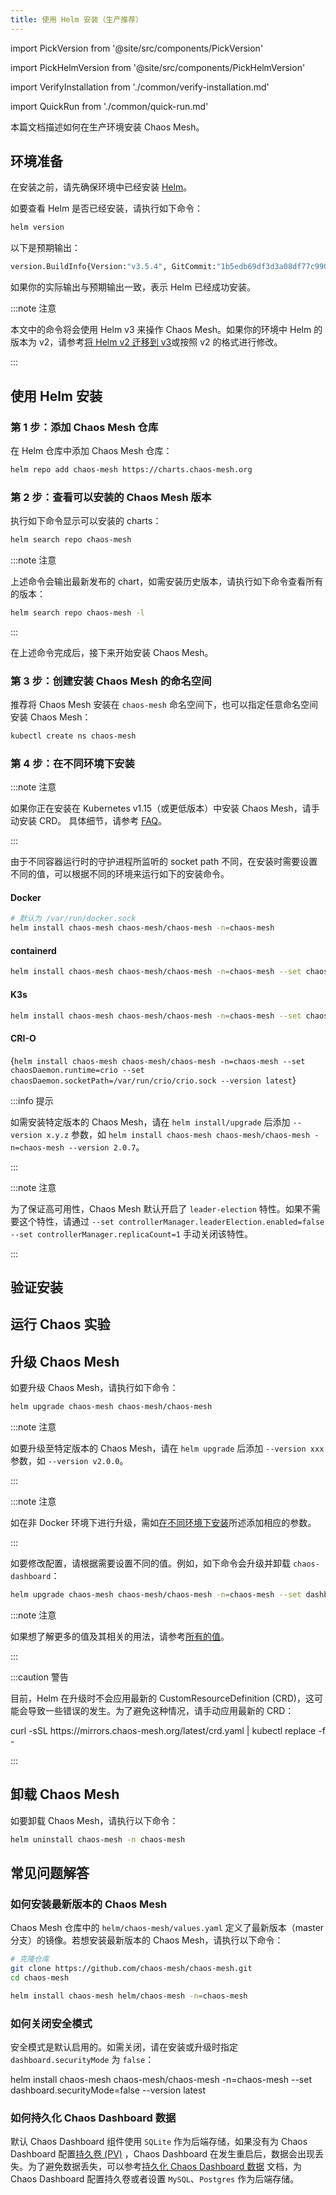 ```yaml
---
title: 使用 Helm 安装（生产推荐）
---
```


import PickVersion from '@site/src/components/PickVersion'

import PickHelmVersion from '@site/src/components/PickHelmVersion'

import VerifyInstallation from './common/verify-installation.md'

import QuickRun from './common/quick-run.md'

本篇文档描述如何在生产环境安装 Chaos Mesh。

## 环境准备

在安装之前，请先确保环境中已经安装 [Helm](https://helm.sh/docs/intro/install/)。

如要查看 Helm 是否已经安装，请执行如下命令：

```bash
helm version
```

以下是预期输出：

```bash
version.BuildInfo{Version:"v3.5.4", GitCommit:"1b5edb69df3d3a08df77c9902dc17af864ff05d1", GitTreeState:"dirty", GoVersion:"go1.16.3"}
```

如果你的实际输出与预期输出一致，表示 Helm 已经成功安装。

:::note 注意

本文中的命令将会使用 Helm v3 来操作 Chaos Mesh。如果你的环境中 Helm 的版本为 v2，请参考[将 Helm v2 迁移到 v3](https://helm.sh/docs/topics/v2_v3_migration/)或按照 v2 的格式进行修改。

:::

## 使用 Helm 安装

### 第 1 步：添加 Chaos Mesh 仓库

在 Helm 仓库中添加 Chaos Mesh 仓库：

```bash
helm repo add chaos-mesh https://charts.chaos-mesh.org
```

### 第 2 步：查看可以安装的 Chaos Mesh 版本

执行如下命令显示可以安装的 charts：

```bash
helm search repo chaos-mesh
```

:::note 注意

上述命令会输出最新发布的 chart，如需安装历史版本，请执行如下命令查看所有的版本：

```bash
helm search repo chaos-mesh -l
```

:::

在上述命令完成后，接下来开始安装 Chaos Mesh。

### 第 3 步：创建安装 Chaos Mesh 的命名空间

推荐将 Chaos Mesh 安装在 `chaos-mesh` 命名空间下，也可以指定任意命名空间安装 Chaos Mesh：

```bash
kubectl create ns chaos-mesh
```

### 第 4 步：在不同环境下安装

:::note 注意

如果你正在安装在 Kubernetes v1.15（或更低版本）中安装 Chaos Mesh，请手动安装 CRD。 具体细节，请参考 [FAQ](./faqs.md#q-failed-to-install-chaos-mesh-with-message-no-matches-for-kind-customresourcedefinition-in-version-apiextensionsk8siov1)。

:::

由于不同容器运行时的守护进程所监听的 socket path 不同，在安装时需要设置不同的值，可以根据不同的环境来运行如下的安装命令。

#### Docker

```bash
# 默认为 /var/run/docker.sock
helm install chaos-mesh chaos-mesh/chaos-mesh -n=chaos-mesh
```

#### containerd

```bash
helm install chaos-mesh chaos-mesh/chaos-mesh -n=chaos-mesh --set chaosDaemon.runtime=containerd --set chaosDaemon.socketPath=/run/containerd/containerd.sock
```

#### K3s

```bash
helm install chaos-mesh chaos-mesh/chaos-mesh -n=chaos-mesh --set chaosDaemon.runtime=containerd --set chaosDaemon.socketPath=/run/k3s/containerd/containerd.sock
```

#### CRI-O

<PickHelmVersion className="language-bash">{`helm install chaos-mesh chaos-mesh/chaos-mesh -n=chaos-mesh --set chaosDaemon.runtime=crio --set chaosDaemon.socketPath=/var/run/crio/crio.sock --version latest`}</PickHelmVersion>

:::info 提示

如需安装特定版本的 Chaos Mesh，请在 `helm install/upgrade` 后添加 `--version x.y.z` 参数，如 `helm install chaos-mesh chaos-mesh/chaos-mesh -n=chaos-mesh --version 2.0.7`。

:::

:::note 注意

为了保证高可用性，Chaos Mesh 默认开启了 `leader-election` 特性。如果不需要这个特性，请通过 `--set controllerManager.leaderElection.enabled=false --set controllerManager.replicaCount=1` 手动关闭该特性。

:::

## 验证安装

<VerifyInstallation />

## 运行 Chaos 实验

<QuickRun />

## 升级 Chaos Mesh

如要升级 Chaos Mesh，请执行如下命令：

```bash
helm upgrade chaos-mesh chaos-mesh/chaos-mesh
```

:::note 注意

如要升级至特定版本的 Chaos Mesh，请在 `helm upgrade` 后添加 `--version xxx` 参数，如 `--version v2.0.0`。

:::

:::note 注意

如在非 Docker 环境下进行升级，需如[在不同环境下安装](#在不同环境下安装)所述添加相应的参数。

:::

如要修改配置，请根据需要设置不同的值。例如，如下命令会升级并卸载 `chaos-dashboard`：

```bash
helm upgrade chaos-mesh chaos-mesh/chaos-mesh -n=chaos-mesh --set dashboard.create=false
```

:::note 注意

如果想了解更多的值及其相关的用法，请参考[所有的值](https://github.com/chaos-mesh/chaos-mesh/blob/master/helm/chaos-mesh/values.yaml)。

:::

:::caution 警告

目前，Helm 在升级时不会应用最新的 CustomResourceDefinition (CRD)，这可能会导致一些错误的发生。为了避免这种情况，请手动应用最新的 CRD：

<PickVersion>
curl -sSL https://mirrors.chaos-mesh.org/latest/crd.yaml | kubectl replace -f -
</PickVersion>

:::

## 卸载 Chaos Mesh

如要卸载 Chaos Mesh，请执行以下命令：

```bash
helm uninstall chaos-mesh -n chaos-mesh
```

## 常见问题解答

### 如何安装最新版本的 Chaos Mesh

Chaos Mesh 仓库中的 `helm/chaos-mesh/values.yaml` 定义了最新版本（master 分支）的镜像。若想安装最新版本的 Chaos Mesh，请执行以下命令：

```bash
# 克隆仓库
git clone https://github.com/chaos-mesh/chaos-mesh.git
cd chaos-mesh

helm install chaos-mesh helm/chaos-mesh -n=chaos-mesh
```

### 如何关闭安全模式

安全模式是默认启用的。如需关闭，请在安装或升级时指定 `dashboard.securityMode` 为 `false`：

<PickHelmVersion>
helm install chaos-mesh chaos-mesh/chaos-mesh -n=chaos-mesh --set dashboard.securityMode=false --version latest
</PickHelmVersion>

### 如何持久化 Chaos Dashboard 数据

默认 Chaos Dashboard 组件使用 `SQLite` 作为后端存储，如果没有为 Chaos Dashboard 配置[持久卷 (PV)](https://kubernetes.io/docs/concepts/storage/persistent-volumes/) ，Chaos Dashboard 在发生重启后，数据会出现丢失。为了避免数据丢失，可以参考[持久化 Chaos Dashboard 数据](persistence-dashboard.md) 文档，为 Chaos Dashboard 配置持久卷或者设置 `MySQL`、`Postgres` 作为后端存储。
